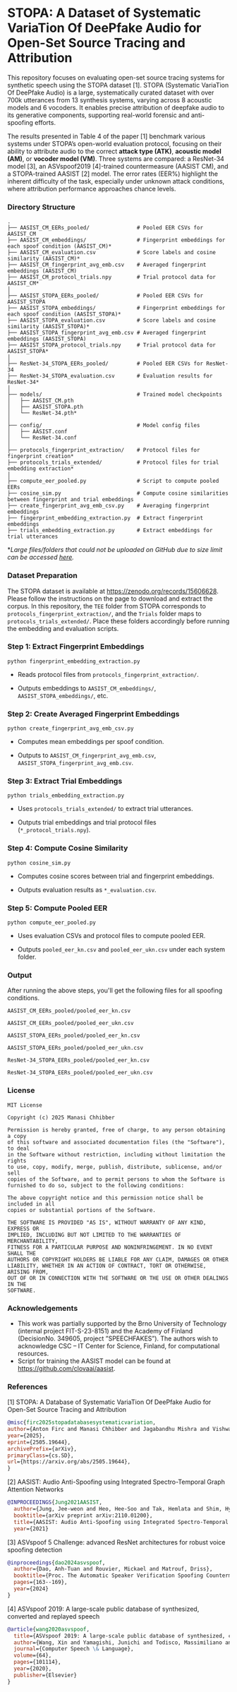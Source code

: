 # STOPA: A Dataset of Systematic VariaTion Of DeePfake Audio for Open-Set Source Tracing and Attribution

This repository focuses on evaluating open-set source tracing systems for synthetic speech using the STOPA dataset [1]. STOPA (Systematic VariaTion Of DeePfake Audio) is a large, systematically curated dataset with over 700k utterances from 13 synthesis systems, varying across 8 acoustic models and 6 vocoders. It enables precise attribution of deepfake audio to its generative components, supporting real-world forensic and anti-spoofing efforts.

The results presented in Table 4 of the paper [1] benchmark various systems under STOPA’s open-world evaluation protocol, focusing on their ability to attribute audio to the correct **attack type (ATK)**, **acoustic model (AM)**, or **vocoder model (VM)**. Three systems are compared: a ResNet-34 model [3], an ASVspoof2019 [4]-trained countermeasure (AASIST CM), and a STOPA-trained AASIST [2] model. The error rates (EER%) highlight the inherent difficulty of the task, especially under unknown attack conditions, where attribution performance approaches chance levels. 

### Directory Structure

```
.
├── AASIST_CM_EERs_pooled/               # Pooled EER CSVs for AASIST_CM
├── AASIST_CM_embeddings/                # Fingerprint embeddings for each spoof condition (AASIST_CM)*
├── AASIST_CM_evaluation.csv             # Score labels and cosine similarity (AASIST_CM)*
├── AASIST_CM_fingerprint_avg_emb.csv    # Averaged fingerprint embeddings (AASIST_CM)
├── AASIST_CM_protocol_trials.npy        # Trial protocol data for AASIST_CM*
│
├── AASIST_STOPA_EERs_pooled/            # Pooled EER CSVs for AASIST_STOPA
├── AASIST_STOPA_embeddings/             # Fingerprint embeddings for each spoof condition (AASIST_STOPA)*
├── AASIST_STOPA_evaluation.csv          # Score labels and cosine similarity (AASIST_STOPA)*
├── AASIST_STOPA_fingerprint_avg_emb.csv # Averaged fingerprint embeddings (AASIST_STOPA)
├── AASIST_STOPA_protocol_trials.npy     # Trial protocol data for AASIST_STOPA*
│
├── ResNet-34_STOPA_EERs_pooled/         # Pooled EER CSVs for ResNet-34
├── ResNet-34_STOPA_evaluation.csv       # Evaluation results for ResNet-34*
│
├── models/                              # Trained model checkpoints
│   ├── AASIST_CM.pth
│   ├── AASIST_STOPA.pth
│   └── ResNet-34.pth*
│
├── config/                              # Model config files
│   ├── AASIST.conf
│   └── ResNet-34.conf
│
├── protocols_fingerprint_extraction/    # Protocol files for fingerprint creation*
├── protocols_trials_extended/           # Protocol files for trial embedding extraction*
│
├── compute_eer_pooled.py                # Script to compute pooled EERs
├── cosine_sim.py                        # Compute cosine similarities between fingerprint and trial embeddings
├── create_fingerprint_avg_emb_csv.py    # Averaging fingerprint embeddings
├── fingerprint_embedding_extraction.py  # Extract fingerprint embeddings
├── trials_embedding_extraction.py       # Extract embeddings for trial utterances

```

**Large files/folders that could not be uploaded on GitHub due to size limit can be accessed [here](https://studentuef-my.sharepoint.com/:f:/g/personal/manachhi_uef_fi/Ers-4fRfAsdIj-L-05Fde0ABM_BXVelJkaiAUC_ni2yBFw?e=HImwk8).*

### Dataset Preparation

The STOPA dataset is available at https://zenodo.org/records/15606628. Please follow the instructions on the page to download and extract the corpus. In this repository, the `TEE` folder from STOPA corresponds to `protocols_fingerprint_extraction/`, and the `Trials` folder maps to `protocols_trials_extended/`. Place these folders accordingly before running the embedding and evaluation scripts.

### Step 1: Extract Fingerprint Embeddings

```python fingerprint_embedding_extraction.py```

- Reads protocol files from `protocols_fingerprint_extraction/`.

- Outputs embeddings to `AASIST_CM_embeddings/`, `AASIST_STOPA_embeddings/`, etc.

### Step 2: Create Averaged Fingerprint Embeddings

```python create_fingerprint_avg_emb_csv.py```

- Computes mean embeddings per spoof condition.

- Outputs to `AASIST_CM_fingerprint_avg_emb.csv`, `AASIST_STOPA_fingerprint_avg_emb.csv`.

### Step 3: Extract Trial Embeddings

```python trials_embedding_extraction.py```

- Uses `protocols_trials_extended/` to extract trial utterances.

- Outputs trial embeddings and trial protocol files (`*_protocol_trials.npy`).

### Step 4: Compute Cosine Similarity

```python cosine_sim.py```

- Computes cosine scores between trial and fingerprint embeddings.

- Outputs evaluation results as `*_evaluation.csv`.

### Step 5: Compute Pooled EER

```python compute_eer_pooled.py```

- Uses evaluation CSVs and protocol files to compute pooled EER.

- Outputs `pooled_eer_kn.csv` and `pooled_eer_ukn.csv` under each system folder.

### Output

After running the above steps, you'll get the following files for all spoofing conditions.  

```AASIST_CM_EERs_pooled/pooled_eer_kn.csv```

```AASIST_CM_EERs_pooled/pooled_eer_ukn.csv```

```AASIST_STOPA_EERs_pooled/pooled_eer_kn.csv```

```AASIST_STOPA_EERs_pooled/pooled_eer_ukn.csv```

```ResNet-34_STOPA_EERs_pooled/pooled_eer_kn.csv```

```ResNet-34_STOPA_EERs_pooled/pooled_eer_ukn.csv```

### License

```
MIT License

Copyright (c) 2025 Manasi Chhibber

Permission is hereby granted, free of charge, to any person obtaining a copy
of this software and associated documentation files (the "Software"), to deal
in the Software without restriction, including without limitation the rights
to use, copy, modify, merge, publish, distribute, sublicense, and/or sell
copies of the Software, and to permit persons to whom the Software is
furnished to do so, subject to the following conditions:

The above copyright notice and this permission notice shall be included in all
copies or substantial portions of the Software.

THE SOFTWARE IS PROVIDED "AS IS", WITHOUT WARRANTY OF ANY KIND, EXPRESS OR
IMPLIED, INCLUDING BUT NOT LIMITED TO THE WARRANTIES OF MERCHANTABILITY,
FITNESS FOR A PARTICULAR PURPOSE AND NONINFRINGEMENT. IN NO EVENT SHALL THE
AUTHORS OR COPYRIGHT HOLDERS BE LIABLE FOR ANY CLAIM, DAMAGES OR OTHER
LIABILITY, WHETHER IN AN ACTION OF CONTRACT, TORT OR OTHERWISE, ARISING FROM,
OUT OF OR IN CONNECTION WITH THE SOFTWARE OR THE USE OR OTHER DEALINGS IN THE
SOFTWARE.
```

### Acknowledgements

- This work was partially supported by the Brno University of Technology (internal project FIT-S-23-8151) and the Academy of Finland (DecisionNo. 349605, project ”SPEECHFAKES”). The authors wish to acknowledge CSC – IT Center for Science, Finland, for computational resources.
- Script for training the AASIST model can be found at https://github.com/clovaai/aasist.

### References

[1] STOPA: A Database of Systematic VariaTion Of DeePfake Audio for Open-Set Source Tracing and Attribution
```bibtex
@misc{firc2025stopadatabasesystematicvariation,
author={Anton Firc and Manasi Chhibber and Jagabandhu Mishra and Vishwanath Pratap Singh and Tomi Kinnunen and Kamil Malinka},
year={2025},
eprint={2505.19644},
archivePrefix={arXiv},
primaryClass={cs.SD},
url={https://arxiv.org/abs/2505.19644}, 
}
```

[2] AASIST: Audio Anti-Spoofing using Integrated Spectro-Temporal Graph Attention Networks
```bibtex
@INPROCEEDINGS{Jung2021AASIST,
  author={Jung, Jee-weon and Heo, Hee-Soo and Tak, Hemlata and Shim, Hye-jin and Chung, Joon Son and Lee, Bong-Jin and Yu, Ha-Jin and Evans, Nicholas},
  booktitle={arXiv preprint arXiv:2110.01200}, 
  title={AASIST: Audio Anti-Spoofing using Integrated Spectro-Temporal Graph Attention Networks}, 
  year={2021}
```

[3] ASVspoof 5 Challenge: advanced ResNet architectures for robust voice spoofing detection
```bibtex
@inproceedings{dao2024asvspoof,
  author={Dao, Anh-Tuan and Rouvier, Mickael and Matrouf, Driss},
  booktitle={Proc. The Automatic Speaker Verification Spoofing Countermeasures Workshop (ASVspoof Workshop)},
  pages={163--169},
  year={2024}
}
```

[4] ASVspoof 2019: A large-scale public database of synthesized, converted and replayed speech
```bibtex
@article{wang2020asvspoof,
  title={ASVspoof 2019: A large-scale public database of synthesized, converted and replayed speech},
  author={Wang, Xin and Yamagishi, Junichi and Todisco, Massimiliano and Delgado, H{\'e}ctor and Nautsch, Andreas and Evans, Nicholas and Sahidullah, Md and Vestman, Ville and Kinnunen, Tomi and Lee, Kong Aik and others},
  journal={Computer Speech \& Language},
  volume={64},
  pages={101114},
  year={2020},
  publisher={Elsevier}
}
```
